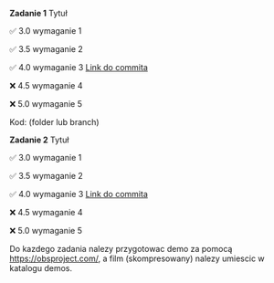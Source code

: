 **Zadanie 1** Tytuł

:white_check_mark: 3.0 wymaganie 1

:white_check_mark: 3.5 wymaganie 2

:white_check_mark: 4.0 wymaganie 3 [Link do commita](https://github.com/kprzystalski/workshop_template/commit/hash)

:x: 4.5 wymaganie 4

:x: 5.0 wymaganie 5


Kod: (folder lub branch)

**Zadanie 2** Tytuł

:white_check_mark: 3.0 wymaganie 1

:white_check_mark: 3.5 wymaganie 2

:white_check_mark: 4.0 wymaganie 3 [Link do commita](https://github.com/kprzystalski/workshop_template/commit/hash)

:x: 4.5 wymaganie 4

:x: 5.0 wymaganie 5


Do kazdego zadania nalezy przygotowac demo za pomocą https://obsproject.com/, a film (skompresowany) nalezy umiescic w katalogu demos.
